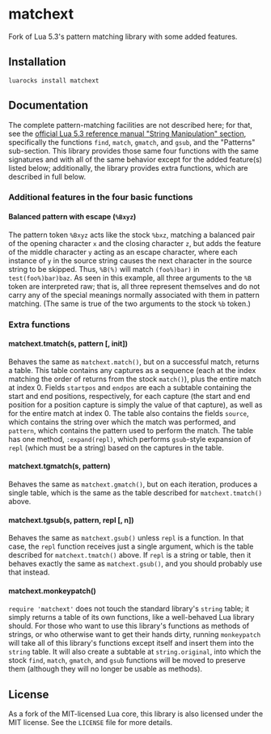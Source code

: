 # matchext

Fork of Lua 5.3's pattern matching library with some added features.

## Installation

```
luarocks install matchext
```

## Documentation

The complete pattern-matching facilities are not described here; for that, see the [official Lua 5.3 reference manual "String Manipulation" section](http://www.lua.org/manual/5.3/manual.html#6.4), specifically the functions `find`, `match`, `gmatch`, and `gsub`, and the "Patterns" sub-section. This library provides those same four functions with the same signatures and with all of the same behavior except for the added feature(s) listed below; additionally, the library provides extra functions, which are described in full below.

### Additional features in the four basic functions

#### Balanced pattern with escape (`%Bxyz`)
The pattern token `%Bxyz` acts like the stock `%bxz`, matching a balanced pair of the opening character `x` and the closing character `z`, but adds the feature of the middle character `y` acting as an escape character, where each instance of `y` in the source string causes the next character in the source string to be skipped. Thus, `%B(%)` will match `(foo%)bar)` in `test(foo%)bar)baz`. As seen in this example, all three arguments to the `%B` token are interpreted raw; that is, all three represent themselves and do not carry any of the special meanings normally associated with them in pattern matching. (The same is true of the two arguments to the stock `%b` token.)

### Extra functions

#### matchext.tmatch(s, pattern [, init])
Behaves the same as `matchext.match()`, but on a successful match, returns a table. This table contains any captures as a sequence (each at the index matching the order of returns from the stock `match()`), plus the entire match at index 0. Fields `startpos` and `endpos` are each a subtable containing the start and end positions, respectively, for each capture (the start and end position for a position capture is simply the value of that capture), as well as for the entire match at index 0. The table also contains the fields `source`, which contains the string over which the match was performed, and `pattern`, which contains the pattern used to perform the match. The table has one method, `:expand(repl)`, which performs `gsub`-style expansion of `repl` (which must be a string) based on the captures in the table.

#### matchext.tgmatch(s, pattern)
Behaves the same as `matchext.gmatch()`, but on each iteration, produces a single table, which is the same as the table described for `matchext.tmatch()` above.

#### matchext.tgsub(s, pattern, repl [, n])
Behaves the same as `matchext.gsub()` unless `repl` is a function. In that case, the `repl` function receives just a single argument, which is the table described for `matchext.tmatch()` above. If `repl` is a string or table, then it behaves exactly the same as `matchext.gsub()`, and you should probably use that instead.

#### matchext.monkeypatch()
`require 'matchext'` does not touch the standard library's `string` table; it simply returns a table of its own functions, like a well-behaved Lua library should. For those who want to use this library's functions as methods of strings, or who otherwise want to get their hands dirty, running `monkeypatch` will take all of this library's functions except itself and insert them into the `string` table. It will also create a subtable at `string.original`, into which the stock `find`, `match`, `gmatch`, and `gsub` functions will be moved to preserve them (although they will no longer be usable as methods).

## License

As a fork of the MIT-licensed Lua core, this library is also licensed under the MIT license. See the `LICENSE` file for more details.
